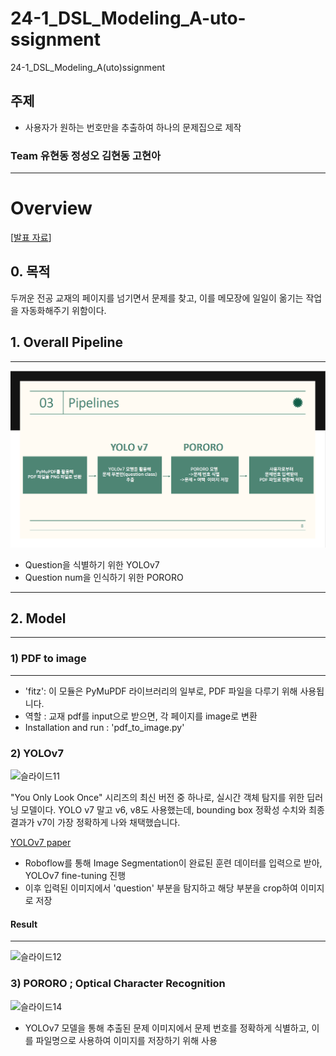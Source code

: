# 24-1_DSL_Modeling_A-uto-ssignment
24-1_DSL_Modeling_A(uto)ssignment

## 주제
* 사용자가 원하는 번호만을 추출하여 하나의 문제집으로 제작

### Team 유현동 정성오 김현동 고현아
---
# Overview
[[발표 자료](/24-1_Modeling_CV_A(uto)ssignment.pdf)]

## 0. 목적 
두꺼운 전공 교재의 페이지를 넘기면서 문제를 찾고, 이를 메모장에 일일이 옮기는 작업을 자동화해주기 위함이다. 

## 1. Overall Pipeline 
---
![Example Image](/images/pipeline.png)

* Question을 식별하기 위한 YOLOv7
* Question num을 인식하기 위한 PORORO

---

## 2. Model
---
### 1) PDF to image
---
* 'fitz': 이 모듈은 PyMuPDF 라이브러리의 일부로, PDF 파일을 다루기 위해 사용됩니다.
* 역할 : 교재 pdf를 input으로 받으면, 각 페이지를 image로 변환 
* Installation and run : 'pdf_to_image.py'

### 2) YOLOv7

![슬라이드11](https://github.com/DataScience-Lab-Yonsei/24-1_DSL_Modeling_A-uto-ssignment/assets/126374997/6c6b9b56-68f6-44b4-a228-a8c6343cd55a)

"You Only Look Once" 시리즈의 최신 버전 중 하나로, 실시간 객체 탐지를 위한 딥러닝 모델이다. YOLO v7 말고 v6, v8도 사용했는데, bounding box 정확성 수치와 최종 결과가 v7이 가장 정확하게 나와 채택했습니다. 

[YOLOv7 paper](https://arxiv.org/abs/2207.02696)

* Roboflow를 통해 Image Segmentation이 완료된 훈련 데이터를 입력으로 받아, YOLOv7 fine-tuning 진행
* 이후 입력된 이미지에서 'question' 부분을 탐지하고 해당 부분을 crop하여 이미지로 저장

#### Result 
---
![슬라이드12](https://github.com/DataScience-Lab-Yonsei/24-1_DSL_Modeling_A-uto-ssignment/assets/126374997/c777eadb-cfb7-4e53-b83f-59f013593c7a)


### 3) PORORO ; Optical Character Recognition 

![슬라이드14](https://github.com/DataScience-Lab-Yonsei/24-1_DSL_Modeling_A-uto-ssignment/assets/126374997/f435adeb-ab25-4260-b598-54a24b453e01)

* YOLOv7 모델을 통해 추출된 문제 이미지에서 문제 번호를 정확하게 식별하고, 이를 파일명으로 사용하여 이미지를 저장하기 위해 사용


